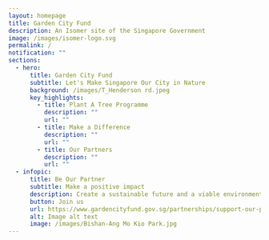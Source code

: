 ```yaml
---
layout: homepage
title: Garden City Fund
description: An Isomer site of the Singapore Government
image: /images/isomer-logo.svg
permalink: /
notification: ""
sections:
  - hero:
      title: Garden City Fund
      subtitle: Let's Make Singapore Our City in Nature
      background: /images/T_Henderson rd.jpeg
      key_highlights:
        - title: Plant A Tree Programme
          description: ""
          url: ""
        - title: Make a Difference
          description: ""
          url: ""
        - title: Our Partners
          description: ""
          url: ""
  - infopic:
      title: Be Our Partner
      subtitle: Make a positive impact
      description: Create a sustainable future and a viable environment
      button: Join us
      url: https://www.gardencityfund.gov.sg/partnerships/support-our-projects
      alt: Image alt text
      image: /images/Bishan-Ang Mo Kio Park.jpg
---
```

